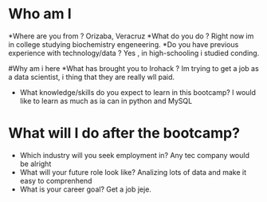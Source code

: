 # Who am I
*Where are you from ? Orizaba, Veracruz
*What do you do ? Right now im in college studying biochemistry engeneering.
*Do you have previous experience with technology/data ? Yes , in high-schooling i studied conding.

#Why am i here 
*What has brought you to Irohack ? Im trying to get a job as a data scientist, i thing that they are really wll paid.
* What knowledge/skills do you expect to learn in this bootcamp? I would like to learn as much as ia can in python and MySQL 

# What will I do after the bootcamp?

* Which industry will you seek employment in? Any tec company would be alright
* What will your future role look like? Analizing lots of data and make it easy to comprenhend 
* What is your career goal? Get a job jeje.


